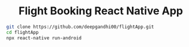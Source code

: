 <!-- Title -->
<h1 align="center">
  Flight Booking React Native App
</h1>

<!-- Body -->

```sh
git clone https://github.com/deepgandhi00/flightApp.git
cd flightApp
npx react-native run-android
```
